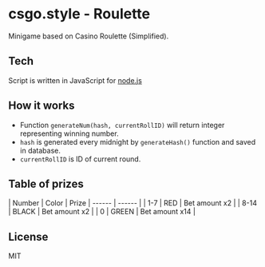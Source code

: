 # csgo.style - Roulette

Minigame based on Casino Roulette (Simplified).

## Tech

Script is written in JavaScript for [node.js]

## How it works

- Function `generateNum(hash, currentRollID)` will return integer representing winning number.
- `hash` is generated every midnight by `generateHash()` function and saved in database. 
- `currentRollID` is ID of current round.

## Table of prizes
| Number | Color | Prize
| ------ | ------ |
| 1-7 | RED | Bet amount x2  |
| 8-14 | BLACK | Bet amount x2 |
| 0 | GREEN | Bet amount x14 |

License
----

MIT

[node.js]: <http://nodejs.org>
